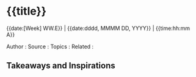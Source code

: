 # {{title}}

{{date:[Week] WW.E}} | {{date:dddd, MMMM DD, YYYY}} | {{time:hh:mm A}}

Author : 
Source : 
Topics : 
Related :

## Takeaways and Inspirations
